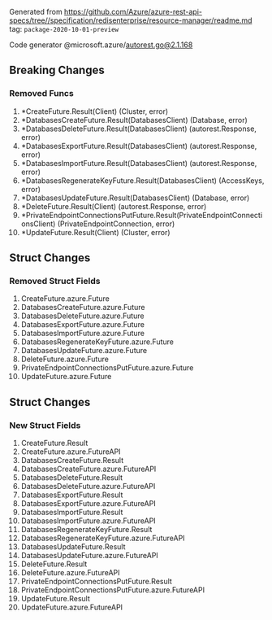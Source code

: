 Generated from https://github.com/Azure/azure-rest-api-specs/tree//specification/redisenterprise/resource-manager/readme.md tag: `package-2020-10-01-preview`

Code generator @microsoft.azure/autorest.go@2.1.168

## Breaking Changes

### Removed Funcs

1. *CreateFuture.Result(Client) (Cluster, error)
1. *DatabasesCreateFuture.Result(DatabasesClient) (Database, error)
1. *DatabasesDeleteFuture.Result(DatabasesClient) (autorest.Response, error)
1. *DatabasesExportFuture.Result(DatabasesClient) (autorest.Response, error)
1. *DatabasesImportFuture.Result(DatabasesClient) (autorest.Response, error)
1. *DatabasesRegenerateKeyFuture.Result(DatabasesClient) (AccessKeys, error)
1. *DatabasesUpdateFuture.Result(DatabasesClient) (Database, error)
1. *DeleteFuture.Result(Client) (autorest.Response, error)
1. *PrivateEndpointConnectionsPutFuture.Result(PrivateEndpointConnectionsClient) (PrivateEndpointConnection, error)
1. *UpdateFuture.Result(Client) (Cluster, error)

## Struct Changes

### Removed Struct Fields

1. CreateFuture.azure.Future
1. DatabasesCreateFuture.azure.Future
1. DatabasesDeleteFuture.azure.Future
1. DatabasesExportFuture.azure.Future
1. DatabasesImportFuture.azure.Future
1. DatabasesRegenerateKeyFuture.azure.Future
1. DatabasesUpdateFuture.azure.Future
1. DeleteFuture.azure.Future
1. PrivateEndpointConnectionsPutFuture.azure.Future
1. UpdateFuture.azure.Future

## Struct Changes

### New Struct Fields

1. CreateFuture.Result
1. CreateFuture.azure.FutureAPI
1. DatabasesCreateFuture.Result
1. DatabasesCreateFuture.azure.FutureAPI
1. DatabasesDeleteFuture.Result
1. DatabasesDeleteFuture.azure.FutureAPI
1. DatabasesExportFuture.Result
1. DatabasesExportFuture.azure.FutureAPI
1. DatabasesImportFuture.Result
1. DatabasesImportFuture.azure.FutureAPI
1. DatabasesRegenerateKeyFuture.Result
1. DatabasesRegenerateKeyFuture.azure.FutureAPI
1. DatabasesUpdateFuture.Result
1. DatabasesUpdateFuture.azure.FutureAPI
1. DeleteFuture.Result
1. DeleteFuture.azure.FutureAPI
1. PrivateEndpointConnectionsPutFuture.Result
1. PrivateEndpointConnectionsPutFuture.azure.FutureAPI
1. UpdateFuture.Result
1. UpdateFuture.azure.FutureAPI
